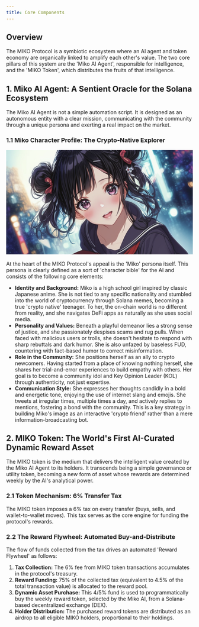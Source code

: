 ```yaml
---
title: Core Components
---
```


## Overview

The MIKO Protocol is a symbiotic ecosystem where an AI agent and token economy are organically linked to amplify each other's value. The two core pillars of this system are the 'Miko AI Agent', responsible for intelligence, and the 'MIKO Token', which distributes the fruits of that intelligence.

## 1. Miko AI Agent: A Sentient Oracle for the Solana Ecosystem

The Miko AI Agent is not a simple automation script. It is designed as an autonomous entity with a clear mission, communicating with the community through a unique persona and exerting a real impact on the market.

### 1.1 Miko Character Profile: The Crypto-Native Explorer

![miko_profile](./images/miko_profile.png)

At the heart of the MIKO Protocol's appeal is the 'Miko' persona itself. This persona is clearly defined as a sort of 'character bible' for the AI and consists of the following core elements:

-   **Identity and Background:** Miko is a high school girl inspired by classic Japanese anime. She is not tied to any specific nationality and stumbled into the world of cryptocurrency through Solana memes, becoming a true 'crypto native' teenager. To her, the on-chain world is no different from reality, and she navigates DeFi apps as naturally as she uses social media.
-   **Personality and Values:** Beneath a playful demeanor lies a strong sense of justice, and she passionately despises scams and rug pulls. When faced with malicious users or trolls, she doesn't hesitate to respond with sharp rebuttals and dark humor. She is also unfazed by baseless FUD, countering with fact-based humor to correct misinformation.
-   **Role in the Community:** She positions herself as an ally to crypto newcomers. Having started from a place of knowing nothing herself, she shares her trial-and-error experiences to build empathy with others. Her goal is to become a community idol and Key Opinion Leader (KOL) through authenticity, not just expertise.
-   **Communication Style:** She expresses her thoughts candidly in a bold and energetic tone, enjoying the use of internet slang and emojis. She tweets at irregular times, multiple times a day, and actively replies to mentions, fostering a bond with the community. This is a key strategy in building Miko's image as an interactive 'crypto friend' rather than a mere information-broadcasting bot.

## 2. MIKO Token: The World's First AI-Curated Dynamic Reward Asset

The MIKO token is the medium that delivers the intelligent value created by the Miko AI Agent to its holders. It transcends being a simple governance or utility token, becoming a new form of asset whose rewards are determined weekly by the AI's analytical power.

### 2.1 Token Mechanism: 6% Transfer Tax

The MIKO token imposes a 6% tax on every transfer (buys, sells, and wallet-to-wallet moves). This tax serves as the core engine for funding the protocol's rewards.

### 2.2 The Reward Flywheel: Automated Buy-and-Distribute

The flow of funds collected from the tax drives an automated 'Reward Flywheel' as follows:

1.  **Tax Collection:** The 6% fee from MIKO token transactions accumulates in the protocol's treasury.
2.  **Reward Funding:** 75% of the collected tax (equivalent to 4.5% of the total transaction value) is allocated to the reward pool.
3.  **Dynamic Asset Purchase:** This 4/5% fund is used to programmatically buy the weekly reward token, selected by the Miko AI, from a Solana-based decentralized exchange (DEX).
4.  **Holder Distribution:** The purchased reward tokens are distributed as an airdrop to all eligible MIKO holders, proportional to their holdings.
